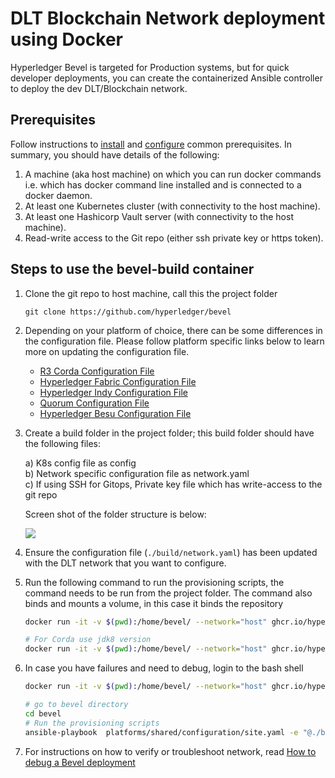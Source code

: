 [//]: # (##############################################################################################)
[//]: # (Copyright Accenture. All Rights Reserved.)
[//]: # (SPDX-License-Identifier: Apache-2.0)
[//]: # (##############################################################################################)

# DLT Blockchain Network deployment using Docker

Hyperledger Bevel is targeted for Production systems, but for quick developer deployments, you can create the containerized Ansible controller to deploy the dev DLT/Blockchain network.  

## Prerequisites

Follow instructions to [install](https://hyperledger-bevel.readthedocs.io/en/latest/developer/docker-build.html#prerequisites) and [configure](https://hyperledger-bevel.readthedocs.io/en/latest/operations/configure_prerequisites.html) common prerequisites. In summary, you should have details of the following:

1. A machine (aka host machine) on which you can run docker commands i.e. which has docker command line installed and is connected to a docker daemon.
2. At least one Kubernetes cluster (with connectivity to the host machine).
3. At least one Hashicorp Vault server (with connectivity to the host machine).
4. Read-write access to the Git repo (either ssh private key or https token).

## Steps to use the bevel-build container

1.  Clone the git repo to host machine, call this the project folder

    ```
    git clone https://github.com/hyperledger/bevel

    ```
1. Depending on your platform of choice, there can be some differences in the configuration file. Please follow platform specific links below to learn more on updating the configuration file.
    * [R3 Corda Configuration File](../operations/corda_networkyaml.md)
    * [Hyperledger Fabric Configuration File](../operations/fabric_networkyaml.md)
    * [Hyperledger Indy Configuration File](../operations/indy_networkyaml.md)
    * [Quorum Configuration File](../operations/quorum_networkyaml.md)
    * [Hyperledger Besu Configuration File](../operations/besu_networkyaml.md)

1. Create a build folder in the project folder; this build folder should have the following files:

    a) K8s config file as config  
    b) Network specific configuration file as network.yaml  
    c) If using SSH for Gitops, Private key file which has write-access to the git repo

    Screen shot of the folder structure is below:   

    ![](./../_static/DockerBuildFolder.png)

1. Ensure the configuration file (`./build/network.yaml`) has been updated with the DLT network that you want to configure.

1. Run the following command to run the provisioning scripts, the command needs to be run from the project folder. The command also binds and mounts a volume, in this case it binds the repository 

    ```bash
    docker run -it -v $(pwd):/home/bevel/ --network="host" ghcr.io/hyperledger/bevel-build:latest

    # For Corda use jdk8 version
    docker run -it -v $(pwd):/home/bevel/ --network="host" ghcr.io/hyperledger/bevel-build:jdk8-latest
    ```
1. In case you have failures and need to debug, login to the bash shell

    ```bash
    docker run -it -v $(pwd):/home/bevel/ --network="host" ghcr.io/hyperledger/bevel-build:latest bash

    # go to bevel directory
    cd bevel
    # Run the provisioning scripts
    ansible-playbook  platforms/shared/configuration/site.yaml -e "@./build/network.yaml" 

    ```
1. For instructions on how to verify or troubleshoot network, read [How to debug a Bevel deployment](../operations/bevel_verify.md)
